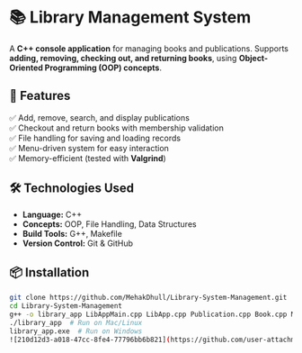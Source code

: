 # 📚 Library Management System  

A **C++ console application** for managing books and publications. Supports **adding, removing, checking out, and returning books**, using **Object-Oriented Programming (OOP) concepts**.

## 🚀 Features  
✅ Add, remove, search, and display publications  
✅ Checkout and return books with membership validation  
✅ File handling for saving and loading records  
✅ Menu-driven system for easy interaction  
✅ Memory-efficient (tested with **Valgrind**)  

## 🛠️ Technologies Used  
- **Language:** C++  
- **Concepts:** OOP, File Handling, Data Structures  
- **Build Tools:** G++, Makefile  
- **Version Control:** Git & GitHub  

## 📦 Installation  
```sh
git clone https://github.com/MehakDhull/Library-System-Management.git
cd Library-System-Management
g++ -o library_app LibAppMain.cpp LibApp.cpp Publication.cpp Book.cpp Menu.cpp Utils.cpp Streamable.cpp Date.cpp PublicationSelector.cpp -std=c++11
./library_app  # Run on Mac/Linux
library_app.exe  # Run on Windows
![210d12d3-a018-47cc-8fe4-77796bb6b821](https://github.com/user-attachments/assets/9da5216e-4a23-4395-a004-3da4ca906e79)

